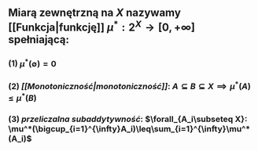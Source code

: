 ## **Miarą zewnętrzną** na $X$ nazywamy [[Funkcja|funkcję]] $\mu^*:2^{X}\to[0,+\infty]$ spełniającą:
### (1) $\mu^*(\emptyset)=0$
### (2) *[[Monotoniczność|monotoniczność]]*: $A\subseteq B \subseteq X \implies \mu^*(A)\leq\mu^*(B)$
### (3) *przeliczalna subaddytywność*: $\forall_{A_i\subseteq X}: \mu^*(\bigcup_{i=1}^{\infty}A_i)\leq\sum_{i=1}^{\infty}\mu^*(A_i)$
